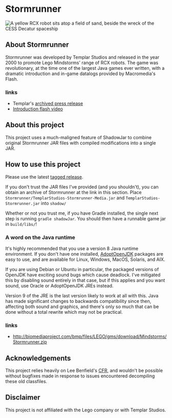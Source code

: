 # Stormrunner
![A yellow RCX robot sits atop a field of sand, beside the wreck of the CESS Decatur spaceship](https://i.imgur.com/A48SVeU.png "Screenshot")

## About Stormrunner
Stormrunner was developed by Templar Studios and released in the year 2000 to
promote Lego Mindstorms' range of RCX robots. The game was revolutionary, at the
time one of the largest Java games ever written, with a dramatic introduction
and in-game datalogs provided by Macromedia's Flash.

### links
* Templar's [archived press release](https://web.archive.org/web/20070817042000/http://www.templar.com/info/pr_may2000.html)
* [Introduction flash video](http://biomediaproject.com/bmp/files/LEGO/gms/online/Mindstorms/Stormrunner/Stormrunner/images/sr-intro.swf)

## About this project
This project uses a much-maligned feature of ShadowJar to combine original
Stormrunner JAR files with compiled modifications into a single JAR.

## How to use this project
Please use the latest [tagged release](https://github.com/EvelynSubarrow/Stormrunner).

If you don't trust the JAR files I've provided (and you shouldn't), you can
obtain an archive of Stormrunner at the link in this section. Place
`Stormrunner/TemplarStudios-Stormrunner-Media.jar` and
`TemplarStudios-Stormrunner.jar` into `shadow/`

Whether or not you trust me, if you have Gradle installed, the single next step
is running `gradle shadowJar`. You should then have a runnable game jar in
`build/libs/`!

### A word on the Java runtime
It's highly recommended that you use a version 8 Java runtime environment.
If you don't have one installed, [AdoptOpenJDK](https://adoptopenjdk.net)
packages are easy to use, and are available for Linux, Windows, MacOS,
Solaris, and AIX.

If you are using Debian or Ubuntu in particular, the packaged versions of
OpenJDK have exciting sound bugs which cause deadlock. I've mitigated this
by disabling sound entirely in that case, but if this applies and you
want sound, use Oracle or AdoptOpenJDK JREs instead.

Version 9 of the JRE is the last version likely to work at all with this.
Java has made significant changes to backwards compatibility since then,
affecting both sound and graphics, and there's only so much that can be done
without a total rewrite which may not be practical.

### links
* http://biomediaproject.com/bmp/files/LEGO/gms/download/Mindstorms/Stormrunner.zip

## Acknowledgements
This project relies heavily on Lee Benfield's
[CFR](https://github.com/leibnitz27/cfr/), and wouldn't be possible without
bugfixes made in response to issues encountered decompiling these old
classfiles. 

## Disclaimer
This project is not affiliated with the Lego company or with Templar Studios.
